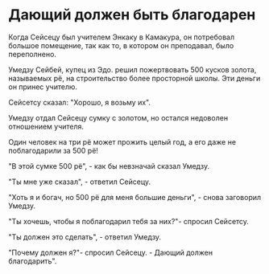 # Дающий должен быть благодарен

Когда Сейсецу был учителем Энкаку в Камакура, он потребовал большое помещение, так как то, в котором он преподавал, было переполнено.

Умедзу Сейбей, купец из Эдо. решил пожертвовать 500 кусков золота, называемых рё, на строительство более просторной школы. Эти деньги он принес учителю.

Сейсетсу сказал: "Хорошо, я возьму их".

Умедзу отдал Сейсецу сумку с золотом, но остался недоволен отношением учителя.

Один человек на три рё может прожить целый год, а его даже не поблагодарили за 500 рё!

"В этой сумке 500 рё", - как бы невзначай сказал Умедзу.

"Ты мне уже сказал", - ответил Сейсецу.

"Хоть я и богач, но 500 рё для меня большие деньги", - снова заговорил Умедзу.

"Ты хочешь, чтобы я поблагодарил тебя за них?"- спросил Сейсетсу.

"Ты должен это сделать", - ответил Умедзу.

"Почему должен я?"- спросил Сейсецу. - Дающий должен благодарить".
